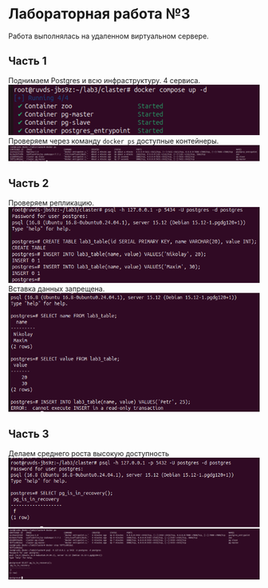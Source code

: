 # Лабораторная работа №3
Работа выполнялась на удаленном виртуальном сервере. 
## Часть 1
Поднимаем Postgres и всю инфраструктуру. 4 сервиса. 
![stage-1](img/stage-1-infra.png)
Проверяем через команду `docker ps` доступные контейнеры.
![stage-1](img/stage-1-imfra-2.png)

## Часть 2
Проверяем репликацию.
![](img/stage-2-1.png)
Вставка данных запрещена.
![](img/stage-2-2.png)

## Часть 3
Делаем среднего роста высокую доступность
![](img/stage-3-1.png)
![](img/stage-3-2.png)
